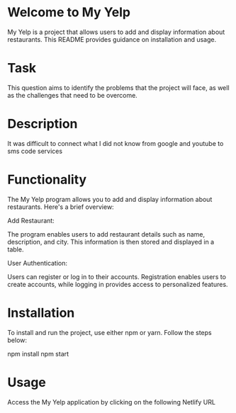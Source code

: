 # Welcome to My Yelp

My Yelp is a project that allows users to add and display information about restaurants. This README provides guidance on installation and usage.

# Task

This question aims to identify the problems that the project will face, as well as the challenges that need to be overcome.

# Description

It was difficult to connect what I did not know from google and youtube to sms code services



# Functionality

The My Yelp program allows you to add and display information about restaurants. Here's a brief overview:

Add Restaurant:

The program enables users to add restaurant details such as name, description, and city.
This information is then stored and displayed in a table.

User Authentication:

Users can register or log in to their accounts.
Registration enables users to create accounts, while logging in provides access to personalized features.

# Installation
To install and run the project, use either npm or yarn. Follow the steps below:

npm install 
npm start

# Usage
Access the My Yelp application by clicking on the following Netlify URL <a href="https://yelp-firebase.netlify.app/"> </a>
